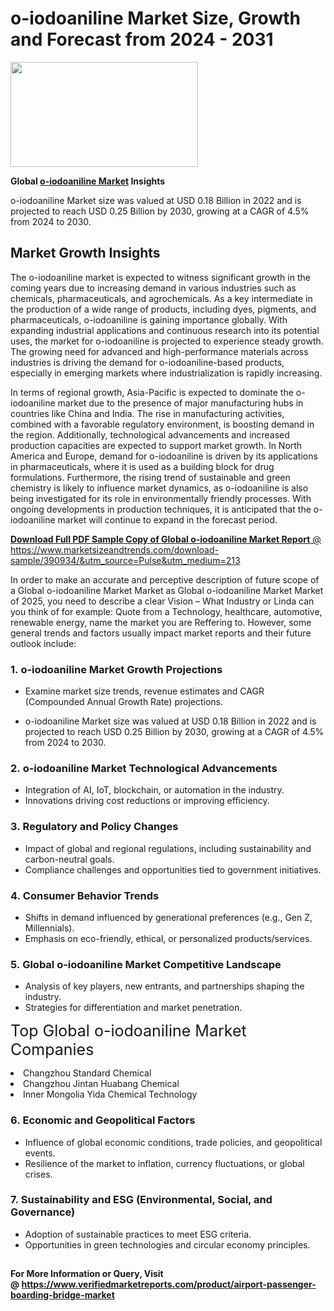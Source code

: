 <H1>o-iodoaniline Market Size, Growth and Forecast from 2024 - 2031</H1><img class="aligncenter size-medium wp-image-584254" src="https://thirdeyenews.in/wp-content/uploads/2024/09/Global-Market-Research-300x168.jpeg" alt="" width="300" height="168" /><p><strong>Global&nbsp;<a href="https://www.marketsizeandtrends.com/download-sample/390934/&amp;utm_source=Pulse&amp;utm_medium=213">o-iodoaniline Market</a> Insights</strong></p><p>o-iodoaniline Market size was valued at USD 0.18 Billion in 2022 and is projected to reach USD 0.25 Billion by 2030, growing at a CAGR of 4.5% from 2024 to 2030.</p><p><h2>Market Growth Insights</h2> <p>The o-iodoaniline market is expected to witness significant growth in the coming years due to increasing demand in various industries such as chemicals, pharmaceuticals, and agrochemicals. As a key intermediate in the production of a wide range of products, including dyes, pigments, and pharmaceuticals, o-iodoaniline is gaining importance globally. With expanding industrial applications and continuous research into its potential uses, the market for o-iodoaniline is projected to experience steady growth. The growing need for advanced and high-performance materials across industries is driving the demand for o-iodoaniline-based products, especially in emerging markets where industrialization is rapidly increasing.</p> <p><a href="download-sample-link"></a></p> <p>In terms of regional growth, Asia-Pacific is expected to dominate the o-iodoaniline market due to the presence of major manufacturing hubs in countries like China and India. The rise in manufacturing activities, combined with a favorable regulatory environment, is boosting demand in the region. Additionally, technological advancements and increased production capacities are expected to support market growth. In North America and Europe, demand for o-iodoaniline is driven by its applications in pharmaceuticals, where it is used as a building block for drug formulations. Furthermore, the rising trend of sustainable and green chemistry is likely to influence market dynamics, as o-iodoaniline is also being investigated for its role in environmentally friendly processes. With ongoing developments in production techniques, it is anticipated that the o-iodoaniline market will continue to expand in the forecast period.</p> <p><a href="get-more-link"></p><p><span class=""><strong>Download Full PDF Sample Copy of Global o-iodoaniline Market Report</strong> @ <a href="https://www.marketsizeandtrends.com/download-sample/390934/&amp;utm_source=Pulse&amp;utm_medium=213" target="_blank">https://www.marketsizeandtrends.com/download-sample/390934/&amp;utm_source=Pulse&amp;utm_medium=213</a></span></p><p>In order to make an accurate and perceptive description of future scope of a Global&nbsp;o-iodoaniline Market Market as Global&nbsp;o-iodoaniline Market Market of 2025, you need to describe a clear Vision &ndash; What Industry or Linda can you think of for example: Quote from a Technology, healthcare, automotive, renewable energy, name the market you are Reffering to. However, some general trends and factors usually impact market reports and their future outlook include:</p><h3>1.&nbsp;<strong>o-iodoaniline Market Growth Projections</strong></h3><ul><li>Examine market size trends, revenue estimates and CAGR (Compounded Annual Growth Rate) projections.</li><li><p>o-iodoaniline Market size was valued at USD 0.18 Billion in 2022 and is projected to reach USD 0.25 Billion by 2030, growing at a CAGR of 4.5% from 2024 to 2030.</p></li></ul><h3>2.&nbsp;<strong>o-iodoaniline Market Technological Advancements</strong></h3><ul><li>Integration of AI, IoT, blockchain, or automation in the industry.</li><li>Innovations driving cost reductions or improving efficiency.</li></ul><h3>3.&nbsp;<strong>Regulatory and Policy Changes</strong></h3><ul><li>Impact of global and regional regulations, including sustainability and carbon-neutral goals.</li><li>Compliance challenges and opportunities tied to government initiatives.</li></ul><h3>4.&nbsp;<strong>Consumer Behavior Trends</strong></h3><ul><li>Shifts in demand influenced by generational preferences (e.g., Gen Z, Millennials).</li><li>Emphasis on eco-friendly, ethical, or personalized products/services.</li></ul><h3>5.&nbsp;<strong>Global o-iodoaniline Market Competitive Landscape</strong></h3><ul><li>Analysis of key players, new entrants, and partnerships shaping the industry.</li><li>Strategies for differentiation and market penetration.</li></ul><p data-pm-slice="1 1 []"><span style="color: inherit; font-family: inherit; font-size: 25px;">Top Global o-iodoaniline Market Companies</span></p><div class="" data-test-id=""><p><li>Changzhou Standard Chemical</li><li> Changzhou Jintan Huabang Chemical</li><li> Inner Mongolia Yida Chemical Technology</li></p></div><h3>6.&nbsp;<strong>Economic and Geopolitical Factors</strong></h3><ul><li>Influence of global economic conditions, trade policies, and geopolitical events.</li><li>Resilience of the market to inflation, currency fluctuations, or global crises.</li></ul><h3>7.&nbsp;<strong>Sustainability and ESG (Environmental, Social, and Governance)</strong></h3><ul><li>Adoption of sustainable practices to meet ESG criteria.</li><li>Opportunities in green technologies and circular economy principles.</li></ul><h2><strong style="font-size: 14px;">For More Information or Query, Visit @&nbsp;</strong><a style="background-color: #ffffff; font-size: 14px;" href="https://www.marketsizeandtrends.com/report/o-iodoaniline-market/" target="_blank">https://www.verifiedmarketreports.com/product/airport-passenger-boarding-bridge-market</a></h2>
